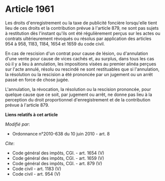 # Article 1961

Les droits d'enregistrement ou la taxe de publicité foncière lorsqu'elle tient lieu de ces droits et la contribution prévue à
l'article 879, ne sont pas sujets à restitution dès l'instant qu'ils ont été régulièrement perçus sur les actes ou contrats
ultérieurement révoqués ou résolus par application des articles 954 à 958, 1183, 1184, 1654 et 1659 du code civil.

En cas de rescision d'un contrat pour cause de lésion, ou d'annulation d'une vente pour cause de vices cachés et, au surplus,
dans tous les cas où il y a lieu à annulation, les impositions visées au premier alinéa perçues sur l'acte annulé, résolu ou
rescindé ne sont restituables que si l'annulation, la résolution ou la rescision a été prononcée par un jugement ou un arrêt
passé en force de chose jugée.

L'annulation, la révocation, la résolution ou la rescision prononcée, pour quelque cause que ce soit, par jugement ou arrêt,
ne donne pas lieu à la perception du droit proportionnel d'enregistrement et de la contribution prévue à l'article 879.

**Liens relatifs à cet article**

_Modifié par_:

  - Ordonnance n°2010-638 du 10 juin 2010 - art. 8

_Cite_:

  - Code général des impôts, CGI. - art. 1654 (V)
  - Code général des impôts, CGI. - art. 1659 (V)
  - Code général des impôts, CGI. - art. 879 (V)
  - Code civil - art. 1183 (V)
  - Code civil - art. 954 (V)
